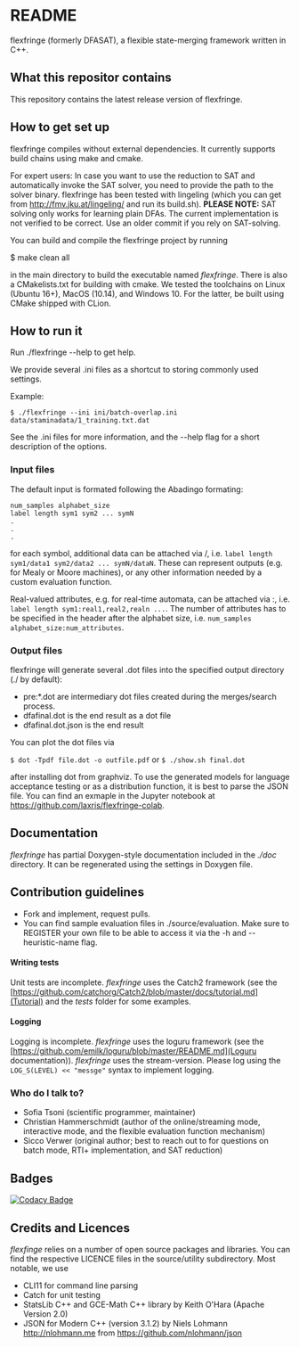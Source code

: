 # README #

flexfringe (formerly DFASAT), a flexible state-merging framework written in C++.

## What this repositor contains ##

This repository contains the latest release version of flexfringe. 

## How to get set up ##

flexfringe compiles without external dependencies. It currently supports build chains using make and cmake.

For expert users: In case you want to use the reduction to SAT and automatically invoke the SAT solver, you need to provide the path to the solver binary. flexfringe has been tested with lingeling (which you can get from http://fmv.jku.at/lingeling/ and run its build.sh).
**PLEASE NOTE:** SAT solving only works for learning plain DFAs. The current implementation is not verified to be correct. Use an older commit if you rely on SAT-solving.

You can build and compile the flexfringe project by running

$ make clean all

in the main directory to build the executable named *flexfringe*. There is also a CMakelists.txt for building with cmake. We tested the toolchains on Linux (Ubuntu 16+), MacOS (10.14), and Windows 10. For the latter, be built using CMake shipped with CLion.

## How to run it ##

Run ./flexfringe --help to get help.

We provide several .ini files as a shortcut to storing commonly used settings.

Example:

`$ ./flexfringe --ini ini/batch-overlap.ini data/staminadata/1_training.txt.dat`

See the .ini files for more information, and the --help flag for a short description of the options.

### Input files ###

The default input is formated following the Abadingo formating:

```
num_samples alphabet_size
label length sym1 sym2 ... symN
.
.
.
```
for each symbol, additional data can be attached via /, i.e. `label length sym1/data1 sym2/data2 ... symN/dataN`. These can represent outputs (e.g. for Mealy or Moore machines), or any other information needed by a custom evaluation function.

Real-valued attributes, e.g. for real-time automata, can be attached via :, i.e. `label length sym1:real1,real2,realn ...`. The number of attributes has to be specified in the header after the alphabet size, i.e. `num_samples alphabet_size:num_attributes`.

### Output files ###

flexfringe will generate several .dot files into the specified output directory (./ by default):

* pre\:\*.dot are intermediary dot files created during the merges/search process.
* dfafinal.dot is the end result as a dot file
* dfafinal.dot.json is the end result

You can plot the dot files via

`$ dot -Tpdf file.dot -o outfile.pdf`
or
`$ ./show.sh final.dot`

after installing dot from graphviz. 
To use the generated models for language acceptance testing or as a distribution function, it is best to parse the JSON file. You can find an exmaple in the Jupyter notebook at https://github.com/laxris/flexfringe-colab.

## Documentation ##

*flexfringe* has partial Doxygen-style documentation included in the *./doc* directory. It can be regenerated using the settings in Doxygen file.

## Contribution guidelines ##

* Fork and implement, request pulls.
* You can find sample evaluation files in ./source/evaluation. Make sure to REGISTER your own file to be able to access it via the -h and --heuristic-name flag.

#### Writing tests ####

Unit tests are incomplete. *flexfringe* uses the Catch2 framework (see the [https://github.com/catchorg/Catch2/blob/master/docs/tutorial.md](Tutorial) and the *tests* folder for some examples.

#### Logging ####
Logging is incomplete. *flexfringe* uses the loguru framework (see the [https://github.com/emilk/loguru/blob/master/README.md](Loguru documentation)). *flexfringe* uses the stream-version. Please log using the `LOG_S(LEVEL) << "messge"` syntax to implement logging.
 
### Who do I talk to? ###

* Sofia Tsoni (scientific programmer, maintainer)
* Christian Hammerschmidt (author of the online/streaming mode, interactive mode, and the flexible evaluation function mechanism)
* Sicco Verwer (original author; best to reach out to for questions on batch mode, RTI+ implementation, and SAT reduction)

## Badges ##
[![Codacy Badge](https://app.codacy.com/project/badge/Grade/2f63a8167ec14bbe8122c3432b3ccfd5)](https://www.codacy.com/bb/chrshmmmr/dfasat/dashboard?utm_source=chrshmmmr@bitbucket.org&amp;utm_medium=referral&amp;utm_content=chrshmmmr/dfasat&amp;utm_campaign=Badge_Grade)

## Credits and Licences

*flexfinge* relies on a number of open source packages and libraries. You can find the respective LICENCE files in the source/utility subdirectory. 
Most notable, we use

* CLI11 for command line parsing
* Catch for unit testing
* StatsLib C++ and GCE-Math C++ library by Keith O'Hara (Apache Version 2.0)
* JSON for Modern C++ (version 3.1.2) by Niels Lohmann <http://nlohmann.me> from https://github.com/nlohmann/json

